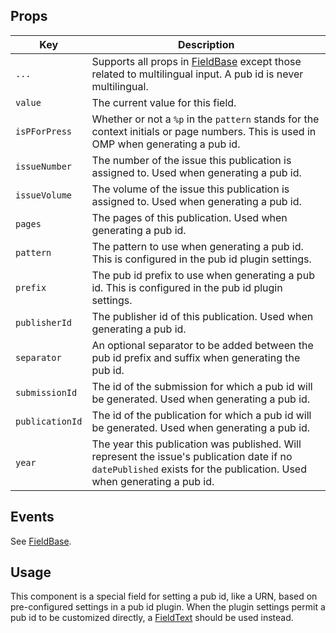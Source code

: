 ## Props

| Key | Description |
| --- | --- |
| `...` | Supports all props in [FieldBase](#/component/Form/fields/FieldBase) except those related to multilingual input. A pub id is never multilingual. |
| `value` | The current value for this field. |
| `isPForPress` | Whether or not a `%p` in the `pattern` stands for the context initials or page numbers. This is used in OMP when generating a pub id. |
| `issueNumber` | The number of the issue this publication is assigned to. Used when generating a pub id. |
| `issueVolume` | The volume of the issue this publication is assigned to. Used when generating a pub id. |
| `pages` | The pages of this publication. Used when generating a pub id.
| `pattern` | The pattern to use when generating a pub id. This is configured in the pub id plugin settings. |
| `prefix` | The pub id prefix to use when generating a pub id. This is configured in the pub id plugin settings. |
| `publisherId` | The publisher id of this publication. Used when generating a pub id. |
| `separator` | An optional separator to be added between the pub id prefix and suffix when generating the pub id. |
| `submissionId` | The id of the submission for which a pub id will be generated. Used when generating a pub id. |
| `publicationId` | The id of the publication for which a pub id will be generated. Used when generating a pub id. |
| `year` | The year this publication was published. Will represent the issue's publication date if no `datePublished` exists for the publication. Used when generating a pub id. |

## Events

See [FieldBase](#/component/Form/fields/FieldBase).

## Usage

This component is a special field for setting a pub id, like a URN, based on pre-configured settings in a pub id plugin. When the plugin settings permit a pub id to be customized directly, a [FieldText](./FieldText) should be used instead.
